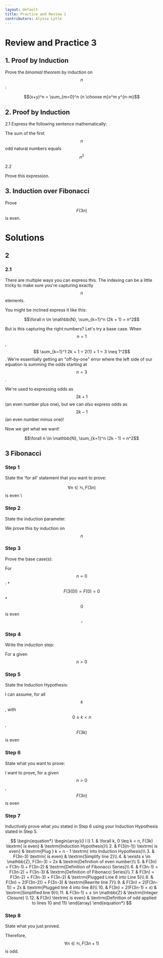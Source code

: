 ```yaml
---
layout: default
title: Practice and Review 1
contributors: Alyssa Lytle
---
```


# Review and Practice 3



## 1. Proof by Induction

Prove the *binomial theorem* by induction on $$n$$: 

$$(x+y)^n = \sum_{m=0}^n {n \choose m}x^m y^{n-m}$$

## 2. Proof by Induction

2.1 Express the following sentence mathematically: 

The sum of the first $$n$$ odd natural numbers equals $$n^2$$

2.2

Prove this expression.

## 3. Induction over Fibonacci

Prove $$F(3n)$$ is even.

# Solutions

## 2

### 2.1 

There are multiple ways you can express this. The indexing can be a little tricky to make sure you're capturing exactly $$n$$ elements.

You might be inclined express it like this: 

$$\forall n \in \mathbb{N}, \sum_{k=1}^n (2k + 1) = n^2$$

But is this capturing the right numbers? Let's try a base case. When $$n = 1$$, $$ \sum_{k=1}^1 2k + 1 = 2(1) + 1 = 3 \neq 1^2$$. We're essentially getting an "off-by-one" error where the left side of our equation is summing the odds starting at $$n=3$$. 

We're used to expressing odds as $$2k+1$$ (an even number plus one), but we can *also* express odds as $$2k-1$$ (an even number minus one)!

Now we get what we want!

$$\forall n \in \mathbb{N}, \sum_{k=1}^n (2k - 1) = n^2$$

## 3 Fibonacci


### Step 1
State the ‘for all’ statement that you want to prove:


$$\forall n \in \mathbb{N}, F(3n)$$ is even \\


### Step 2
State the induction parameter.

We prove this by induction on $$n$$


### Step 3
Prove the base case(s): 


For $$n=0$$:
    * $$F(3(0)) = F(0) = 0$$
    * $$0$$ is even $$\square$$




### Step 4
Write the induction step:


For a given $$n > 0$$



### Step 5
State the Induction Hypothesis:



I can assume, for all $$k$$, with $$0 \leq k < n$$, $$F(3k)$$ is even



### Step 6
State what you want to prove:



I want to prove, for a given $$n>0$$, $$F(3n)$$ is even



### Step 7

Inductively prove what you stated in Step 6 using your Induction Hypothesis stated in Step 5.

$$
\begin{equation*}
    \begin{array}{l l l}
    1. & \forall k, 0 \leq k < n, F(3k) \textrm{ is even} & \textrm{Induction Hypothesis}\\
    2. & F(3(n-1)) \textrm{ is even} & \textrm{Plug } k = n - 1 \textrm{ into Induction Hypothesis}\\
    3. & F(3n-3) \textrm{ is even} & \textrm{Simplify line 2}\\
    4. & \exists x \in \mathbb{Z}, F(3n-3) = 2x & \textrm{Definition of even number}\\
    5. & F(3n) = F(3n-1) + F(3n-2) & \textrm{Definition of Fibonacci Series}\\
    6. & F(3n-1) = F(3n-2) + F(3n-3) & \textrm{Definition of Fibonacci Series}\\
    7. & F(3n) = F(3n-2) + F(3n-3) + F(3n-2) & \textrm{Plugged Line 6 into Line 5}\\
    8. & F(3n) = 2(F(3n-2)) + F(3n-3) & \textrm{Rewrite line 7}\\
    9. &  F(3n) = 2(F(3n-1)) + 2x & \textrm{Plugged line 4 into line 8}\\
    10. & F(3n) = 2(F(3n-1) + x) & \textrm{Simplified line 9}\\
    11. & F(3n-1) + x \in \mathbb{Z} & \textrm{Integer Closure} \\
    12. & F(3n) \textrm{ is even} & \textrm{Definition of odd applied to lines 10 and 11}
    \end{array}
    \end{equation*}
$$


### Step 8
State what you just proved.



Therefore, $$\forall n \in \mathbb{N}, F(3n+1)$$ is odd. 

